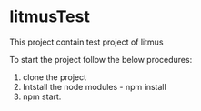 # litmusTest
This project contain test project of litmus


To start the project follow the below procedures:

1. clone the project
2. Intstall the node modules - npm install
3. npm start.
